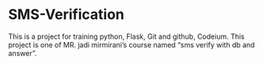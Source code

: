 # SMS-Verification
This is a project for training python, Flask, Git and github, Codeium.
This project is one of MR. jadi mirmirani’s course named “sms verify with db and answer”.

